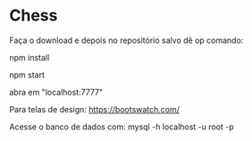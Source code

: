 # Chess
Faça o download e depois no repositório salvo dê op comando:

npm install

npm start

abra em "localhost:7777"

Para telas de design: https://bootswatch.com/

Acesse o banco de dados com: mysql -h localhost -u root -p
